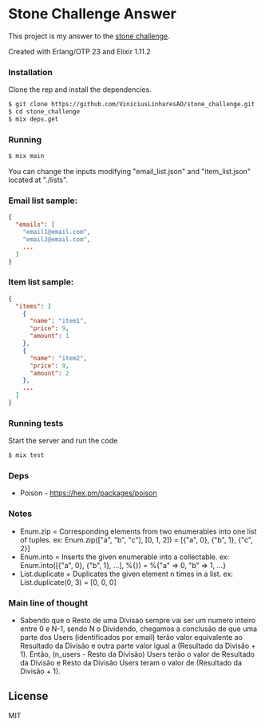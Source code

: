 # Stone Challenge Answer

This project is my answer to the [stone challenge](https://gist.github.com/programa-elixir/1bd50a6d97909f2daa5809c7bb5b9a8a).

Created with Erlang/OTP 23 and Elixir 1.11.2

### Installation

Clone the rep and install the dependencies.

```sh
$ git clone https://github.com/ViniciusLinharesAO/stone_challenge.git
$ cd stone_challenge
$ mix deps.get
```
### Running
```sh
$ mix main
```

You can change the inputs modifying "email_list.json" and "item_list.json" located at "./lists".

### Email list sample:
```json
{
  "emails": [
    "email1@email.com",
    "email2@email.com",
    ...
  ]
}
```

### Item list sample:
```json
{
  "items": [
    {
      "name": "item1",
      "price": 9,
      "amount": 1
    },
    {
      "name": "item2",
      "price": 9,
      "amount": 2
    },
    ...
  ]
}
```

### Running tests
 Start the server and run the code
```sh
$ mix test
```

### Deps
- Poison -  https://hex.pm/packages/poison


### Notes
* Enum.zip = Corresponding elements from two enumerables into one list of tuples. ex: Enum.zip(["a", "b", "c"], [0, 1, 2]) = [{"a", 0}, {"b", 1}, {"c", 2}]
* Enum.into = Inserts the given enumerable into a collectable. ex: Enum.into([{"a", 0}, {"b", 1}, ...], %{}) = %{"a" => 0, "b" => 1, ...}
* List.duplicate = Duplicates the given element n times in a list. ex: List.duplicate(0, 3) = [0, 0, 0]

### Main line of thought
* Sabendo que o Resto de uma Divisao sempre vai ser um numero inteiro entre 0 e N-1, sendo N o Dividendo, chegamos a conclusão de que uma parte dos Users (identificados por email) terão valor equivalente ao Resultado da Divisão e outra parte valor igual a (Resultado da Divisão + 1). Então, (n_users - Resto da Divisão) Users terão o valor de Resultado da Divisão e Resto da Divisão Users teram o valor de (Resultado da Divisão + 1).

License
----

MIT
